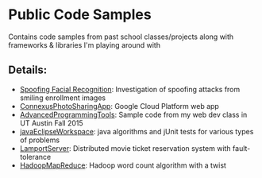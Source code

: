 # Public Code Samples

Contains code samples from past school classes/projects along with frameworks & libraries I'm playing around with

## Details:
* [Spoofing Facial Recognition](https://github.com/shreyasrao/public/tree/master/unifyIdProject): Investigation of spoofing attacks from smiling enrollment images
* [ConnexusPhotoSharingApp](https://github.com/shreyasrao/public/tree/master/ConnexusPhotoSharingApp): Google Cloud Platform web app
* [AdvancedProgrammingTools](https://github.com/shreyasrao/public/tree/master/AdvancedProgrammingTools): Sample code from my web dev class in UT Austin Fall 2015
* [javaEclipseWorkspace](https://github.com/shreyasrao/public/tree/master/javaEclipseWorkspace): java algorithms and jUnit tests for various types of problems 
* [LamportServer](https://github.com/shreyasrao/public/tree/master/LamportServer): Distributed movie ticket reservation system with fault-tolerance
* [HadoopMapReduce](https://github.com/shreyasrao/public/tree/master/HadoopMapReduce): Hadoop word count algorithm with a twist
